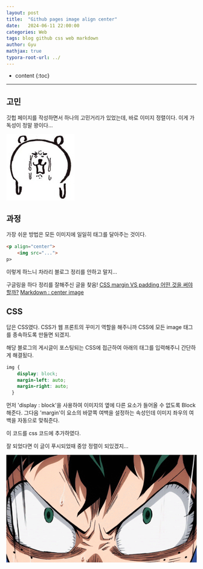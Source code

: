 ```yaml
---
layout: post
title:  "Github pages image align center"
date:   2024-06-11 22:00:00
categories: Web
tags: blog github css web markdown
author: Gyu
mathjax: true
typora-root-url: ../
---
```


* content
{:toc}



---
## 고민

깃헙 페이지를 작성하면서 하나의 고민거리가 있었는데, 바로 이미지 정렬이다.
이게 가독성이 정말 꽝이다...

![image-20240612180330056](/assets/images/2024-06-11-image-align/image-20240612180330056.png)

## 과정

가장 쉬운 방법은 모든 이미지에 일일히 태그를 달아주는 것이다.

```markdown
<p align="center">
    <img src="...">
p>
```

이렇게 하느니 차라리 블로그 정리를 안하고 말지...

구글링을 하다 정리를 잘해주신 글을 찾음!
[CSS margin VS padding 어떤 것을 써야할까?](https://blog.naver.com/leesd88/220677131069)
[Markdown : center image](https://dev.to/bdavidxyz/markdown-center-image-39j1)



## CSS

답은 CSS였다. CSS가 웹 프론트의 꾸미기 역할을 해주니까 CSS에 모든 image 태그를 종속하도록 만들면 되겠지.

해당 블로그의 게시글이 포스팅되는 CSS에 접근하여 아래의 태그를 입력해주니 간단하게 해결됬다.

```css
img {
    display: block;
    margin-left: auto;
    margin-right: auto;
  }
```

먼저 'display : block'을 사용하여 이미지의 옆에 다른 요소가 들어올 수 없도록 Block 해준다.
그다음 'margin'이 요소의 바깥쪽 여백을 설정하는 속성인데 이미지 좌우의 여백을 자동으로 맞춰준다.

이 코드를 css 코드에 추가하였다.

잘 되었다면 이 글이 푸시되었때 중앙 정렬이 되있겠지...

![deku](/assets/images/2024-06-11-image-align/deku.gif)

